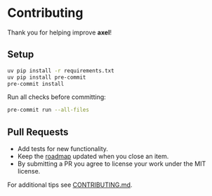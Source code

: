 # Contributing

Thank you for helping improve **axel**!

## Setup

```bash
uv pip install -r requirements.txt
uv pip install pre-commit
pre-commit install
```

Run all checks before committing:

```bash
pre-commit run --all-files
```

## Pull Requests

- Add tests for new functionality.
- Keep the [roadmap](README.md#roadmap) updated when you close an item.
- By submitting a PR you agree to license your work under the MIT license.

For additional tips see [CONTRIBUTING.md](CONTRIBUTING.md).
